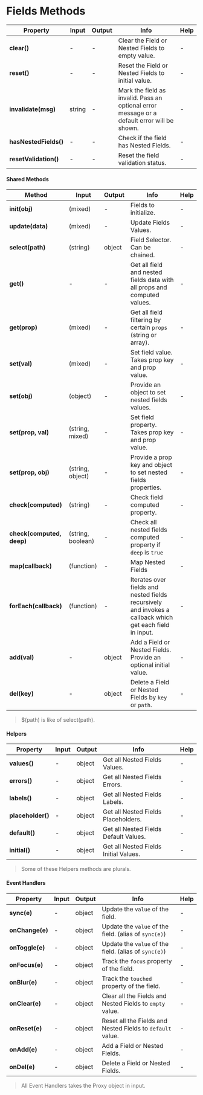 # Fields Methods

| Property | Input | Output | Info | Help |
|---|---|---|---|---|
| **clear()** | - | - | Clear the Field or Nested Fields to empty value. | - |
| **reset()** | - | - | Reset the Field or Nested Fields to initial value. | - |
| **invalidate(msg)** | string | - | Mark the field as invalid. Pass an optional error message or a default error will be shown. | - |
| **hasNestedFields()** | - | - | Check if the field has Nested Fields. | - |
| **resetValidation()** | - | - | Reset the field validation status. | - |

#### Shared Methods

| Method | Input | Output | Info | Help |
|---|---|---|---|---|
| **init(obj)** | (mixed) | - | Fields to initialize. | - |
| **update(data)** | (mixed) | - | Update Fields Values. | - |
| **select(path)** | (string) | object | Field Selector. Can be chained. | - |
| **get()** | - | - | Get all field and nested fields data with all props and computed values. | - |
| **get(prop)** | (mixed) | - | Get all field filtering by certain `props` (string or array). | - |
| **set(val)** | (mixed) | - | Set field value. Takes prop key and prop value. | - |
| **set(obj)** | (object) | - | Provide an object to set nested fields values. | - |
| **set(prop, val)** | (string, mixed) | - | Set field property. Takes prop key and prop value. | - |
| **set(prop, obj)** | (string, object) | - | Provide a prop key and object to set nested fields properties. | - |
| **check(computed)** | (string) | - | Check field computed property. | - |
| **check(computed, deep)** | (string, boolean) | - | Check all nested fields computed property if `deep` is `true` | - |
| **map(callback)** | (function) | - | Map Nested Fields | - |
| **forEach(callback)** | (function) | - | Iterates over fields and nested fields recursively and invokes a callback which get each field in input. | - |
| **add(val)** | - | object | Add a Field or Nested Fields. Provide an optional initial value. | - |
| **del(key)** | - | object | Delete a Field or Nested Fields by `key` or `path`. | - |

> $(path) is like of select(path).

#### Helpers

| Property | Input | Output | Info | Help |
|---|---|---|---|---|
| **values()** | - | object | Get all Nested Fields Values. | - |
| **errors()** | - | object | Get all Nested Fields Errors. | - |
| **labels()** | - | object | Get all Nested Fields Labels. | - |
| **placeholder()** | - | object | Get all Nested Fields Placeholders. | - |
| **default()** | - | object | Get all Nested Fields Default Values. | - |
| **initial()** | - | object | Get all Nested Fields Initial Values. | - |

> Some of these Helpers methods are plurals.

#### Event Handlers

| Property | Input | Output | Info | Help |
|---|---|---|---|---|
| **sync(e)** | - | object | Update the `value` of the field. | - |
| **onChange(e)** | - | object | Update the `value` of the field. (alias of `sync(e)`) | - |
| **onToggle(e)** | - | object | Update the `value` of the field. (alias of `sync(e)`) | - |
| **onFocus(e)** | - | object | Track the `focus` property of the field. | - |
| **onBlur(e)** | - | object | Track the `touched` property of the field. | - |
| **onClear(e)** | - | object | Clear all the Fields and Nested Fields to `empty` value. | - |
| **onReset(e)** | - | object | Reset all the Fields and Nested Fields to `default` value. | - |
| **onAdd(e)** | - | object | Add a Field or Nested Fields. | - |
| **onDel(e)** | - | object | Delete a Field or Nested Fields. | - |

> All Event Handlers takes the Proxy object in input.

